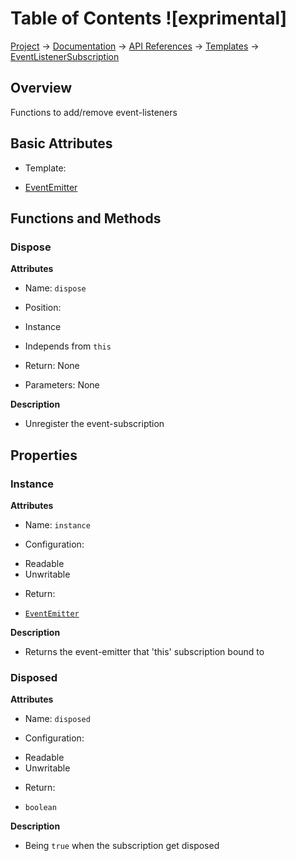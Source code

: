 # Table of Contents ![exprimental]
[Project](https://github.com/ksxatompackages/quick-spawn) → [Documentation](../..) → [API References](..) → [Templates](.) → [EventListenerSubscription](./event-listener-subscription.md)

## Overview

Functions to add/remove event-listeners

## Basic Attributes

 * Template:
  - [EventEmitter](./event-emitter)

## Functions and Methods

### Dispose

**Attributes**

 * Name: `dispose`

 * Position:
  - Instance

 * Independs from `this`

 * Return: None

 * Parameters: None

**Description**

 * Unregister the event-subscription

## Properties

### Instance

**Attributes**

 * Name: `instance`

 * Configuration:
  - Readable
  - Unwritable

 * Return:
  - [`EventEmitter`](./event-emitter.md)

**Description**

 * Returns the event-emitter that 'this' subscription bound to

### Disposed

**Attributes**

 * Name: `disposed`

 * Configuration:
  - Readable
  - Unwritable

 * Return:
  - `boolean`

**Description**

 * Being `true` when the subscription get disposed
